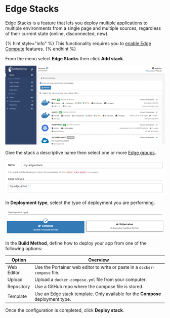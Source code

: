 # Edge Stacks

Edge Stacks is a feature that lets you deploy multiple applications to multiple environments from a single page and multiple sources, regardless of their current state (online, disconnected, new).

{% hint style="info" %}
This functionality requires you to [enable Edge Compute](../../admin/settings/edge.md) features.
{% endhint %}

From the menu select **Edge Stacks** then click **Add stack**.

![](../../.gitbook/assets/2.9-edge-stacks-add-1.gif)

Give the stack a descriptive name then select one or more [Edge groups](groups.md).

![](../../.gitbook/assets/edge-stacks-2.png)

In **Deployment type**, select the type of deployment you are performing.

![](../../.gitbook/assets/2.9-edge-stacks-add-3.png)

In the **Build Method**, define how to deploy your app from one of the following options:

| Option     | Overview                                                                        |
| ---------- | ------------------------------------------------------------------------------- |
| Web Editor | Use the Portainer web editor to write or paste in a `docker-compose` file.      |
| Upload     | Upload a `docker-compose.yml` file from your computer.                          |
| Repository | Use a GitHub repo where the compose file is stored.                             |
| Template   | Use an Edge stack template. Only available for the **Compose** deployment type. |

Once the configuration is completed, click **Deploy stack**.
